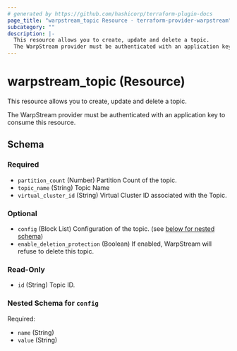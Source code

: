 ```yaml
---
# generated by https://github.com/hashicorp/terraform-plugin-docs
page_title: "warpstream_topic Resource - terraform-provider-warpstream"
subcategory: ""
description: |-
  This resource allows you to create, update and delete a topic.
  The WarpStream provider must be authenticated with an application key to consume this resource.
---
```


# warpstream_topic (Resource)

This resource allows you to create, update and delete a topic.

The WarpStream provider must be authenticated with an application key to consume this resource.



<!-- schema generated by tfplugindocs -->
## Schema

### Required

- `partition_count` (Number) Partition Count of the topic.
- `topic_name` (String) Topic Name
- `virtual_cluster_id` (String) Virtual Cluster ID associated with the Topic.

### Optional

- `config` (Block List) Configuration of the topic. (see [below for nested schema](#nestedblock--config))
- `enable_deletion_protection` (Boolean) If enabled, WarpStream will refuse to delete this topic.

### Read-Only

- `id` (String) Topic ID.

<a id="nestedblock--config"></a>
### Nested Schema for `config`

Required:

- `name` (String)
- `value` (String)
